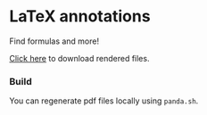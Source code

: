 # LaTeX annotations

Find formulas and more!

[Click here](https://minhaskamal.github.io/DownGit/#/home?url=https:%2F%2Fgithub.com%2FfriendlyPotat0%2Flatex-annotations%2Ftree%2Fmaster%2Fbuild) to download rendered files.

### Build

You can regenerate pdf files locally using `panda.sh`.
